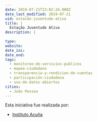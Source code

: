 ```yaml
---
date: 2019-07-21T23:02:24.000Z
date_last_modified: 2019-07-21
uid: estacão-juventude-ativa
title: |
  Estação Juventude Ativa
description: |
  
type: 
website: 
date_ini: 
date_end: 
tags:
  - monitoreo-de-servicios-publicos
  - mapeo-ciudadano
  - transparencia-y-rendicion-de-cuentas
  - participación-ciudadana
  - uso-de-datos-abiertos
cities: 
  - João Pessoa
---
```


Esta iniciativa fue realizada por:

- [Instituto Acuña](/organizaciones/instituto-acuna)
